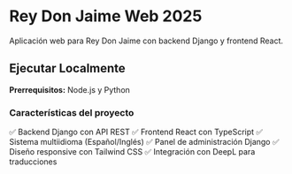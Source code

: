 # Rey Don Jaime Web 2025

Aplicación web para Rey Don Jaime con backend Django y frontend React.

## Ejecutar Localmente

**Prerrequisitos:** Node.js y Python

### Características del proyecto

✅ Backend Django con API REST
✅ Frontend React con TypeScript
✅ Sistema multiidioma (Español/Inglés)
✅ Panel de administración Django
✅ Diseño responsive con Tailwind CSS
✅ Integración con DeepL para traducciones
